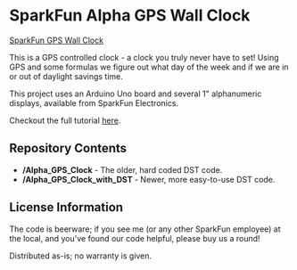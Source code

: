 SparkFun Alpha GPS Wall Clock
=============================

[SparkFun GPS Wall Clock](https://cdn.sparkfun.com/r/600-600/assets/learn_tutorials/3/4/3/GPS_Alpha_Clock_3.jpg)


This is a GPS controlled clock - a clock you truly never have to set! 
Using GPS and some formulas we figure out what day of the week and if we are in or out of daylight savings time.

This project uses an Arduino Uno board and several 1" alphanumeric displays, available from SparkFun Electronics. 

Checkout the full tutorial [here](https://learn.sparkfun.com/tutorials/alpha-gps-wall-clock).

Repository Contents
-------------------
* **/Alpha_GPS_Clock** - The older, hard coded DST code.
* **/Alpha_GPS_Clock_with_DST** - Newer, more easy-to-use DST code. 

License Information
-------------------
The code is beerware; if you see me (or any other SparkFun employee) at the local, and you've found our code helpful, please buy us a round!

Distributed as-is; no warranty is given.
